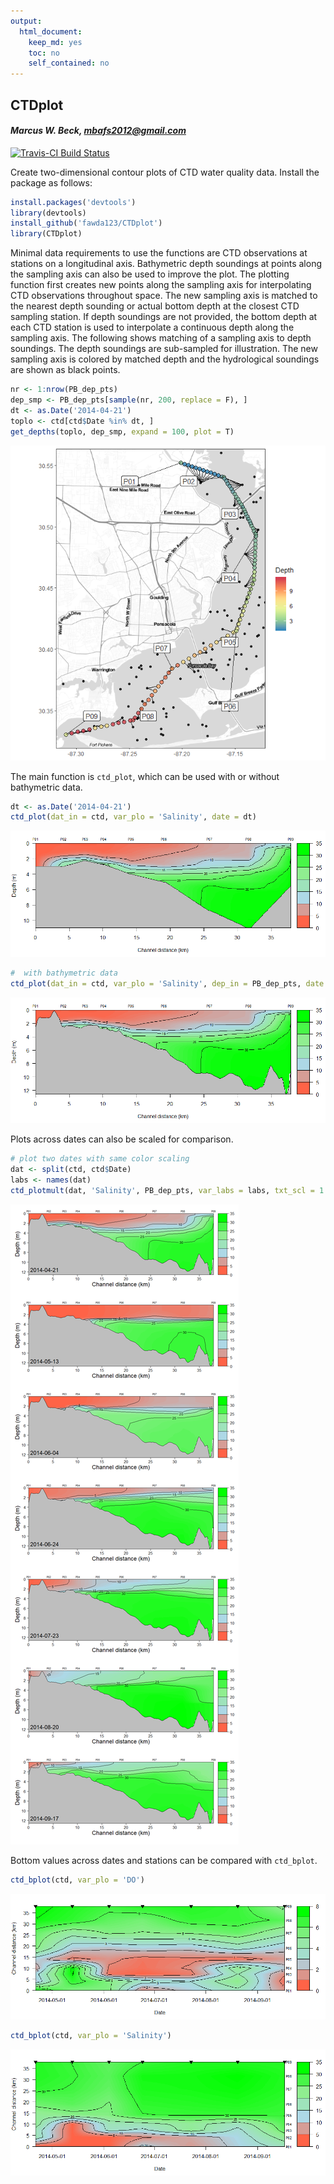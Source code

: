 ```yaml
---
output:
  html_document:
    keep_md: yes
    toc: no
    self_contained: no
---
```


## CTDplot

#### *Marcus W. Beck, mbafs2012@gmail.com*

[![Travis-CI Build Status](https://travis-ci.org/fawda123/CTDplot.svg?branch=master)](https://travis-ci.org/fawda123/CTDplot)

Create two-dimensional contour plots of CTD water quality data. Install the package as follows:


```r
install.packages('devtools')
library(devtools)
install_github('fawda123/CTDplot')
library(CTDplot)
```



Minimal data requirements to use the functions  are CTD observations at stations on a longitudinal axis.  Bathymetric depth soundings at points along the sampling axis can also be used to improve the plot.  The plotting function first creates new points along the sampling axis for interpolating CTD observations throughout space.  The new sampling axis is matched to the nearest depth sounding or actual bottom depth at the closest CTD sampling station.  If depth soundings are not provided, the bottom depth at each CTD station is used to interpolate a continuous depth along the sampling axis. The following shows matching of a sampling axis to depth soundings. The depth soundings are sub-sampled for illustration.  The new sampling axis is colored by matched depth and the hydrological soundings are shown as black points.

```r
nr <- 1:nrow(PB_dep_pts)
dep_smp <- PB_dep_pts[sample(nr, 200, replace = F), ]
dt <- as.Date('2014-04-21')
toplo <- ctd[ctd$Date %in% dt, ]
get_depths(toplo, dep_smp, expand = 100, plot = T)
```

![](README_files/figure-html/unnamed-chunk-3-1.png)<!-- -->

The main function is `ctd_plot`, which can be used with or without bathymetric data. 

```r
dt <- as.Date('2014-04-21')
ctd_plot(dat_in = ctd, var_plo = 'Salinity', date = dt)
```

![](README_files/figure-html/unnamed-chunk-4-1.png)<!-- -->

```r
#  with bathymetric data
ctd_plot(dat_in = ctd, var_plo = 'Salinity', dep_in = PB_dep_pts, date = dt)
```

![](README_files/figure-html/unnamed-chunk-4-2.png)<!-- -->

Plots across dates can also be scaled for comparison.

```r
# plot two dates with same color scaling
dat <- split(ctd, ctd$Date)
labs <- names(dat)
ctd_plotmult(dat, 'Salinity', PB_dep_pts, var_labs = labs, txt_scl = 1.5)
```

![](README_files/figure-html/unnamed-chunk-5-1.png)<!-- -->

Bottom values across dates and stations can be compared with `ctd_bplot`.

```r
ctd_bplot(ctd, var_plo = 'DO')
```

![](README_files/figure-html/unnamed-chunk-6-1.png)<!-- -->

```r
ctd_bplot(ctd, var_plo = 'Salinity')
```

![](README_files/figure-html/unnamed-chunk-6-2.png)<!-- -->
